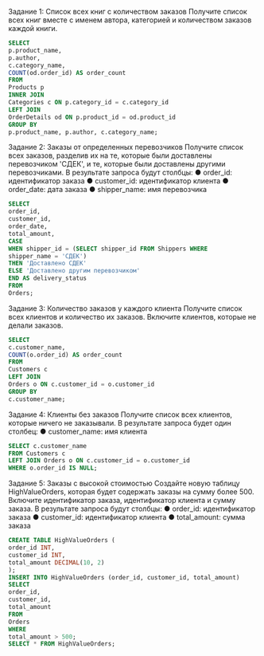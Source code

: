 Задание 1: Список всех книг с количеством заказов
Получите список всех книг вместе с именем автора, категорией и количеством заказов
каждой книги.

```sql
SELECT
p.product_name,
p.author,
c.category_name,
COUNT(od.order_id) AS order_count
FROM
Products p
INNER JOIN
Categories c ON p.category_id = c.category_id
LEFT JOIN
OrderDetails od ON p.product_id = od.product_id
GROUP BY
p.product_name, p.author, c.category_name;
```
Задание 2: Заказы от определенных перевозчиков
Получите список всех заказов, разделив их на те, которые были доставлены
перевозчиком 'СДЕК', и те, которые были доставлены другими перевозчиками.
В результате запроса будут столбцы:
● order_id: идентификатор заказа
● customer_id: идентификатор клиента
● order_date: дата заказа
● shipper_name: имя перевозчика

```sql
SELECT
order_id,
customer_id,
order_date,
total_amount,
CASE
WHEN shipper_id = (SELECT shipper_id FROM Shippers WHERE
shipper_name = 'СДЕК')
THEN 'Доставлено СДЕК'
ELSE 'Доставлено другим перевозчиком'
END AS delivery_status
FROM
Orders;
```
Задание 3: Количество заказов у каждого клиента
Получите список всех клиентов и количество их заказов. Включите клиентов, которые
не делали заказов.

```sql
SELECT
c.customer_name,
COUNT(o.order_id) AS order_count
FROM
Customers c
LEFT JOIN
Orders o ON c.customer_id = o.customer_id
GROUP BY
c.customer_name;
```
Задание 4: Клиенты без заказов
Получите список всех клиентов, которые ничего не заказывали.
В результате запроса будет один столбец:
● customer_name: имя клиента

```sql
SELECT c.customer_name
FROM Customers c
LEFT JOIN Orders o ON c.customer_id = o.customer_id
WHERE o.order_id IS NULL;
```
Задание 5: Заказы с высокой стоимостью
Создайте новую таблицу HighValueOrders, которая будет содержать заказы на
сумму более 500. Включите идентификатор заказа, идентификатор клиента и сумму
заказа.
В результате запроса будут столбцы:
● order_id: идентификатор заказа
● customer_id: идентификатор клиента
● total_amount: сумма заказа

```sql
CREATE TABLE HighValueOrders (
order_id INT,
customer_id INT,
total_amount DECIMAL(10, 2)
);
INSERT INTO HighValueOrders (order_id, customer_id, total_amount)
SELECT
order_id,
customer_id,
total_amount
FROM
Orders
WHERE
total_amount > 500;
SELECT * FROM HighValueOrders;
```


